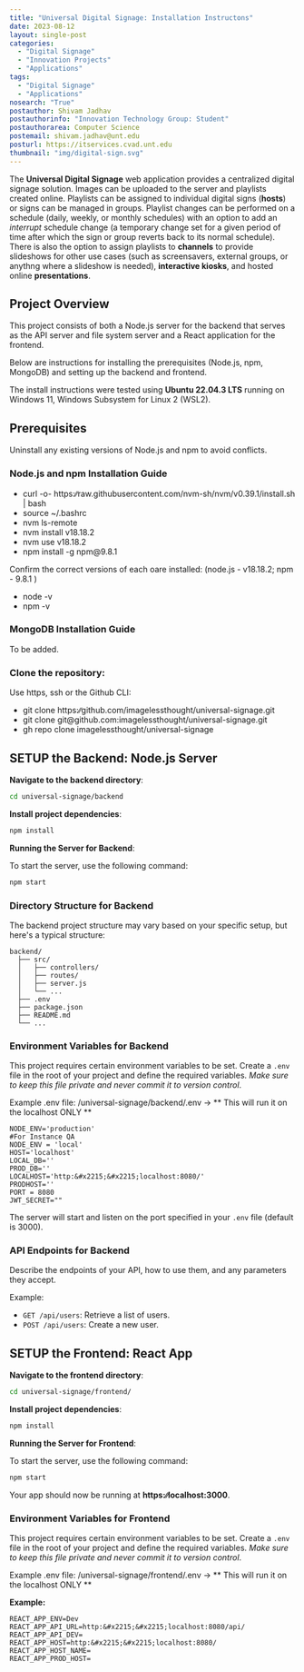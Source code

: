 ```yaml
---
title: "Universal Digital Signage: Installation Instructons"
date: 2023-08-12
layout: single-post
categories:
  - "Digital Signage"
  - "Innovation Projects"
  - "Applications"
tags: 
  - "Digital Signage"
  - "Applications"
nosearch: "True"
postauthor: Shivam Jadhav
postauthorinfo: "Innovation Technology Group: Student"
postauthorarea: Computer Science
postemail: shivam.jadhav@unt.edu
posturl: https://itservices.cvad.unt.edu
thumbnail: "img/digital-sign.svg"
---
```

The **Universal Digital Signage** web application provides a centralized digital signage solution. Images can be uploaded to the server and playlists created online.  Playlists can be assigned to individual digital signs (**hosts**) or signs can be managed in groups. Playlist changes can be performed on a schedule (daily, weekly, or monthly schedules) with an option to add an *interrupt* schedule change (a temporary change set for a given period of time after which the sign or group reverts back to its normal schedule).  There is also the option to assign playlists to **channels** to provide slideshows for other use cases (such as screensavers, external groups, or anythng where a slideshow is needed), **interactive kiosks**, and hosted online **presentations**.   
<!--more-->
## Project Overview

This project consists of both a Node.js server for the backend that serves as the API server and file system server and a React application for the frontend.  

Below are instructions for installing the prerequisites (Node.js, npm, MongoDB) and setting up the backend and frontend.

The install instructions were tested using **Ubuntu 22.04.3 LTS** running on Windows 11, Windows Subsystem for Linux 2 (WSL2).

## Prerequisites

Uninstall any existing versions of Node.js and npm to avoid conflicts.

### Node.js and npm Installation Guide  
     
- curl -o- https:&#x2215;&#x2215;raw.githubusercontent.com/nvm-sh/nvm/v0.39.1/install.sh | bash  
- source ~/.bashrc
- nvm ls-remote
- nvm install v18.18.2
- nvm use v18.18.2
- npm install -g npm&#64;9.8.1

Confirm the correct versions of each oare installed: (node.js - v18.18.2; npm - 9.8.1 )

- node -v 
- npm -v

### MongoDB Installation Guide

To be added.

### Clone the repository:

Use https, ssh or the Github CLI:
- git clone https:&#x2215;&#x2215;github.com/imagelessthought/universal-signage.git
- git clone git&#64;github.com:imagelessthought/universal-signage.git
- gh repo clone imagelessthought/universal-signage
  
## SETUP the Backend: Node.js Server

**Navigate to the backend directory**:

   ```sh
   cd universal-signage/backend
   ```

**Install project dependencies**:

   ```sh
   npm install
   ```

**Running the Server for Backend**:

To start the server, use the following command:

```sh
npm start
```

### Directory Structure for Backend

The backend project structure may vary based on your specific setup, but here's a typical structure:

```
backend/
  ├── src/
  │   ├── controllers/
  │   ├── routes/
  │   ├── server.js
  │   └── ...
  ├── .env
  ├── package.json
  ├── README.md
  └── ...
```
### Environment Variables for Backend
This project requires certain environment variables to be set. Create a `.env` file in the root of your project and define the required variables. *Make sure to keep this file private and never commit it to version control*. 

Example .env file: /universal-signage/backend/.env -> ** This will run it on the localhost ONLY **
```  
NODE_ENV='production'  
#For Instance QA  
NODE_ENV = 'local'  
HOST='localhost'  
LOCAL_DB=''  
PROD_DB=''  
LOCALHOST='http:&#x2215;&#x2215;localhost:8080/'  
PRODHOST=''  
PORT = 8080  
JWT_SECRET=""   
```

The server will start and listen on the port specified in your `.env` file (default is 3000).

### API Endpoints for Backend

Describe the endpoints of your API, how to use them, and any parameters they accept.

Example:

- `GET /api/users`: Retrieve a list of users.
- `POST /api/users`: Create a new user.

## SETUP the Frontend: React App

**Navigate to the frontend directory**:

```sh
cd universal-signage/frontend/
```

**Install project dependencies**:

```sh
npm install
```

**Running the Server for Frontend**:

To start the server, use the following command:

```sh
npm start
```

Your app should now be running at **https:&#x2215;&#x2215;localhost:3000**.

### Environment Variables for Frontend

This project requires certain environment variables to be set. Create a `.env` file in the root of your project and define the required variables. *Make sure to keep this file private and never commit it to version control*. 

Example .env file: /universal-signage/frontend/.env -> ** This will run it on the localhost ONLY **

**Example:**
```  
REACT_APP_ENV=Dev  
REACT_APP_API_URL=http:&#x2215;&#x2215;localhost:8080/api/  
REACT_APP_API_DEV=  
REACT_APP_HOST=http:&#x2215;&#x2215;localhost:8080/  
REACT_APP_HOST_NAME=  
REACT_APP_PROD_HOST=  
